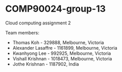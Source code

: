 # COMP90024-group-13
Cloud computing assignment 2

Team members:
* Thomas Koh - 329888, Melbourne, Victoria
* Alexander Lasaffre - 1161899, Melbourne, Victoria
* Kwanhyong Lee - 992925, Melbourne, Victoria
* Vishall Krishnan - 1018473, Melbourne, Victoria
* Jothe Krishnan - 1187902, India
